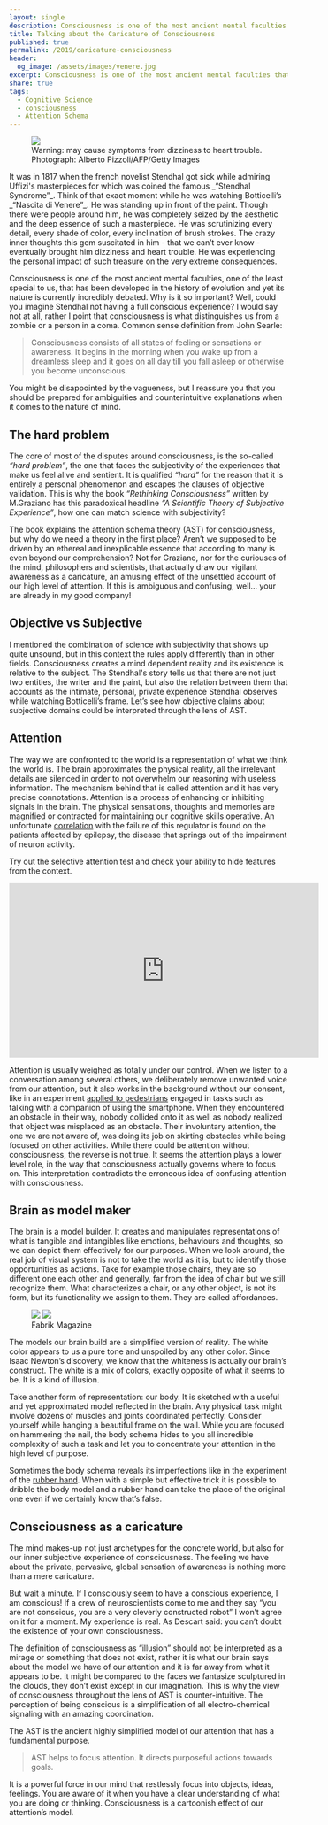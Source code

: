 ```yaml
---
layout: single
description: Consciousness is one of the most ancient mental faculties that has been developed in the history of evolution and yet its nature is currently incredibly debated. Why is it so important? It is what distinguishes us from a zombie or a person in a coma. I introduce the Attention Schema Theory for explaining the nature of consciousness.
title: Talking about the Caricature of Consciousness
published: true
permalink: /2019/caricature-consciousness
header:
  og_image: /assets/images/venere.jpg
excerpt: Consciousness is one of the most ancient mental faculties that has been developed in the history of evolution and yet its nature is currently incredibly debated. Why is it so important? It is what distinguishes us from a zombie or a person in a coma. I introduce the Attention Schema Theory for explaining the nature of consciousness.
share: true
tags:
  - Cognitive Science
  - consciousness
  - Attention Schema
---
```

<figure class="full">
    <img src="/assets/images/venere.jpg">
    <figcaption>Warning: may cause symptoms from dizziness to heart trouble. Photograph: Alberto Pizzoli/AFP/Getty Images</figcaption>
</figure>
It was in 1817 when the french novelist Stendhal got sick while admiring Uffizi's masterpieces for which was coined the famous  _“Stendhal Syndrome”_.   
Think of that exact moment while he was watching Botticelli’s _“Nascita di Venere”_. He was standing up in front of the paint. Though there were people around him, he was completely seized by the aesthetic and the deep essence of such a masterpiece. He was scrutinizing every detail, every shade of color, every inclination of brush strokes. The crazy inner thoughts this gem suscitated in him - that we can’t ever know  - eventually brought him dizziness and heart trouble. He was experiencing the personal impact of such treasure on the very extreme consequences.

Consciousness is one of the most ancient mental faculties, one of the least special to us, that has been developed in the history of evolution and yet its nature is currently incredibly debated. Why is it so important? Well, could you imagine Stendhal not having a full conscious experience? I would say not at all, rather I point that consciousness is what distinguishes us from a zombie or a person in a coma. Common sense definition from John Searle:

>Consciousness consists of all states of feeling or sensations or awareness. It begins in the morning when you wake up from a dreamless sleep and it goes on all day till you fall asleep or otherwise you become unconscious.

You might be disappointed by the vagueness, but I reassure you that you should be prepared for ambiguities and counterintuitive explanations when it comes to the nature of mind.  

## The hard problem
The core of most of the disputes around consciousness, is the so-called _“hard problem”_, the one that faces the subjectivity of the experiences that make us feel alive and sentient. It is qualified _“hard”_ for the reason that it is entirely a personal phenomenon and escapes the clauses of objective validation. This is why the book _“Rethinking Consciousness”_ written by M.Graziano has this paradoxical headline _“A Scientific Theory of Subjective Experience”_, how one can match science with subjectivity?

The book explains the attention schema theory (AST) for consciousness, but why do we need a theory in the first place?   Aren’t we supposed to be driven by an ethereal and inexplicable essence that according to many is even beyond our comprehension?   Not for Graziano, nor for the curiouses of the mind, philosophers and scientists, that actually draw our vigilant awareness as a caricature, an amusing effect of the unsettled account of our high level of attention. If this is ambiguous and confusing, well… your are already in my good company!

## Objective vs Subjective
I mentioned the combination of science with subjectivity that shows up quite unsound, but in this context the rules apply differently than in other fields. Consciousness creates a mind dependent reality and its existence is relative to the subject. The Stendhal's story tells us that there are not just two entities, the writer and the paint, but also the relation between them that accounts as the intimate, personal, private experience Stendhal observes while watching Botticelli’s frame. Let’s see how objective claims about subjective domains could be interpreted through the lens of AST.

## Attention
The way we are confronted to the world is a representation of what we think the world is. The brain approximates the physical reality, all the irrelevant details are silenced in order to not overwhelm our reasoning with useless information. The mechanism behind that is called attention and it has very precise connotations. Attention is a process of enhancing or inhibiting signals in the brain. The physical sensations, thoughts and memories are magnified or contracted for maintaining our cognitive skills operative. An unfortunate [correlation](https://www.ncbi.nlm.nih.gov/pubmed/15607597) with the failure of this regulator is found on the patients affected by epilepsy,
the disease that springs out of the impairment of neuron activity.

Try out the selective attention test and check your ability to hide features from the context.
<iframe width="560" height="315" src="https://www.youtube.com/embed/vJG698U2Mvo" frameborder="0" allow="accelerometer; autoplay; encrypted-media; gyroscope; picture-in-picture" allowfullscreen></iframe>

Attention is usually weighed as totally under our control. When we listen to a conversation among several others, we deliberately remove unwanted voice from our attention, but it also works in the background without our consent, like in an experiment [applied to pedestrians](https://www.frontiersin.org/articles/10.3389/fpsyg.2019.01846/full) engaged in tasks such as talking with a companion of using the smartphone. When they encountered an obstacle in their way, nobody collided onto it as well as nobody realized that object was misplaced as an obstacle. Their involuntary attention, the one we are not aware of, was doing its job on skirting obstacles while being focused on other activities.
While there could be attention without consciousness, the reverse is not true. It seems the attention plays a lower level role, in the way that consciousness actually governs where to focus on. This interpretation contradicts the erroneous idea of confusing attention with consciousness.

## Brain as model maker
The brain is a model builder. It creates and manipulates representations of what is tangible and intangibles like emotions, behaviours and thoughts, so we can depict them effectively for our purposes. When we look around, the real job of visual system is not to take the world as it is, but to identify those opportunities as actions. Take for example those chairs, they are so different one each other and generally, far from the idea of chair but we still recognize them. What characterizes a chair, or any other object, is not its form, but its functionality we assign to them. They are called affordances.
<figure class="half">
  <img src="/assets/chair1.jpg"/>
  <img src="/assets/chair2.jpeg"/>
  <figcaption>Fabrik Magazine</figcaption>
</figure>

The models our brain build are a simplified version of reality. The white color appears to us a pure tone and unspoiled by any other color. Since Isaac Newton’s discovery, we know that the whiteness is actually our brain’s construct. The white is a mix of colors, exactly opposite of what it seems to be. It is a kind of illusion.

Take another form of representation: our body. It is sketched with a useful and yet approximated model reflected in the brain. Any physical task might involve dozens of muscles and joints coordinated perfectly. Consider yourself while hanging a beautiful frame on the wall. While you are focused on hammering the nail, the body schema hides to you all incredible complexity of such a task and let you to concentrate your attention in the high level of purpose.

Sometimes the body schema reveals its imperfections like in the experiment of the [rubber hand](https://www.youtube.com/watch?v=RaP0MqvkvUw). When with a simple but effective trick it is possible to dribble the body model and a rubber hand can take the place of the original one even if we certainly know that’s false.

## Consciousness as a caricature
The mind makes-up not just archetypes for the concrete world, but also for our inner subjective experience of consciousness.
 The feeling we have about the private, pervasive, global sensation of awareness is nothing more than a mere caricature.

But wait a minute. If I consciously seem to have a conscious experience, I am conscious!
If a crew of neuroscientists come to me and they say “you are not conscious, you are a very cleverly constructed robot” I won’t agree on it for a moment.
My experience is real. As Descart said: you can’t doubt the existence of your own consciousness.

The definition of consciousness as “illusion” should not be interpreted as a mirage or something that does not exist, rather it is what our brain says about the model we have of our attention and it is far away from what it appears to be. it might be compared to the faces we fantasize sculptured in the clouds, they don’t exist except in our imagination. This is why the view of consciousness throughout the lens of AST is counter-intuitive. The perception of being conscious is a simplification of all electro-chemical signaling with an amazing coordination.

The AST is the ancient highly simplified model of our attention that has a fundamental purpose.
>AST helps to focus attention. It directs purposeful actions towards goals.

 It is a powerful force in our mind that restlessly focus into objects, ideas, feelings. You are aware of it when you have a clear understanding of what you are doing or thinking.
Consciousness is a cartoonish effect of our attention’s model.
